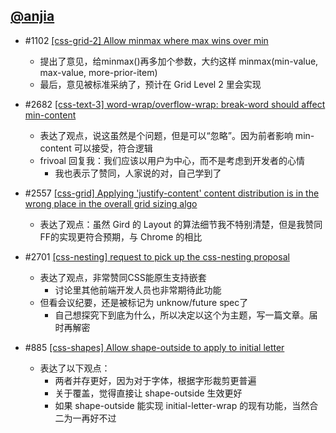 ## [@anjia](https://github.com/anjia)

- \#1102 [[css-grid-2] Allow minmax where max wins over min](https://github.com/w3c/csswg-drafts/issues/1102)
  - 提出了意见，给minmax()再多加个参数，大约这样 minmax(min-value, max-value, more-prior-item)
  - 最后，意见被标准采纳了，预计在 Grid Level 2 里会实现

- \#2682 [[css-text-3] word-wrap/overflow-wrap: break-word should affect min-content](https://github.com/w3c/csswg-drafts/issues/2682)
  - 表达了观点，说这虽然是个问题，但是可以“忽略”。因为前者影响 min-content 可以接受，符合逻辑
  - frivoal 回复我：我们应该以用户为中心，而不是考虑到开发者的心情
    - 我也表示了赞同，人家说的对，自己学到了

- \#2557 [[css-grid] Applying 'justify-content' content distribution is in the wrong place in the overall grid sizing algo](https://github.com/w3c/csswg-drafts/issues/2557)
  - 表达了观点：虽然 Gird 的 Layout 的算法细节我不特别清楚，但是我赞同FF的实现更符合预期，与 Chrome 的相比

- \#2701 [[css-nesting] request to pick up the css-nesting proposal](https://github.com/w3c/csswg-drafts/issues/2701)
  - 表达了观点，非常赞同CSS能原生支持嵌套
    - 讨论里其他前端开发人员也非常期待此功能
  - 但看会议纪要，还是被标记为 unknow/future spec了
    - 自己想探究下到底为什么，所以决定以这个为主题，写一篇文章。届时再解密

- \#885 [[css-shapes] Allow shape-outside to apply to initial letter](https://github.com/w3c/csswg-drafts/issues/885)
  - 表达了以下观点：
    - 两者并存更好，因为对于字体，根据字形裁剪更普遍
    - 关于覆盖，觉得直接让 shape-outside 生效更好
    - 如果 shape-outside 能实现 initial-letter-wrap 的现有功能，当然合二为一再好不过
